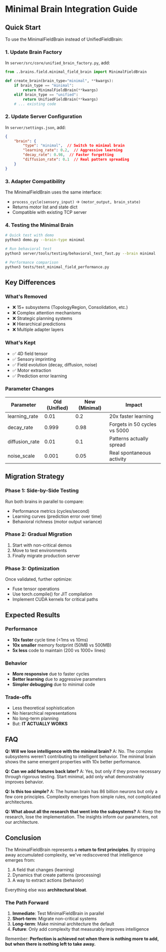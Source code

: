# Minimal Brain Integration Guide

## Quick Start

To use the MinimalFieldBrain instead of UnifiedFieldBrain:

### 1. Update Brain Factory

In `server/src/core/unified_brain_factory.py`, add:

```python
from ..brains.field.minimal_field_brain import MinimalFieldBrain

def create_brain(brain_type="minimal", **kwargs):
    if brain_type == "minimal":
        return MinimalFieldBrain(**kwargs)
    elif brain_type == "unified":
        return UnifiedFieldBrain(**kwargs)
    # ... existing code
```

### 2. Update Server Configuration

In `server/settings.json`, add:

```json
{
    "brain": {
        "type": "minimal",  // Switch to minimal brain
        "learning_rate": 0.2,  // Aggressive learning
        "decay_rate": 0.98,  // Faster forgetting
        "diffusion_rate": 0.1  // Real pattern spreading
    }
}
```

### 3. Adapter Compatibility

The MinimalFieldBrain uses the same interface:
- `process_cycle(sensory_input)` → `(motor_output, brain_state)`
- Returns motor list and state dict
- Compatible with existing TCP server

### 4. Testing the Minimal Brain

```bash
# Quick test with demo
python3 demo.py --brain-type minimal

# Run behavioral test
python3 server/tools/testing/behavioral_test_fast.py --brain minimal

# Performance comparison
python3 tests/test_minimal_field_performance.py
```

## Key Differences

### What's Removed
- ❌ 15+ subsystems (TopologyRegion, Consolidation, etc.)
- ❌ Complex attention mechanisms
- ❌ Strategic planning systems
- ❌ Hierarchical predictions
- ❌ Multiple adapter layers

### What's Kept
- ✅ 4D field tensor
- ✅ Sensory imprinting
- ✅ Field evolution (decay, diffusion, noise)
- ✅ Motor extraction
- ✅ Prediction error learning

### Parameter Changes

| Parameter | Old (Unified) | New (Minimal) | Impact |
|-----------|--------------|---------------|---------|
| learning_rate | 0.01 | 0.2 | 20x faster learning |
| decay_rate | 0.999 | 0.98 | Forgets in 50 cycles vs 5000 |
| diffusion_rate | 0.01 | 0.1 | Patterns actually spread |
| noise_scale | 0.001 | 0.05 | Real spontaneous activity |

## Migration Strategy

### Phase 1: Side-by-Side Testing
Run both brains in parallel to compare:
- Performance metrics (cycles/second)
- Learning curves (prediction error over time)
- Behavioral richness (motor output variance)

### Phase 2: Gradual Migration
1. Start with non-critical demos
2. Move to test environments
3. Finally migrate production server

### Phase 3: Optimization
Once validated, further optimize:
- Fuse tensor operations
- Use torch.compile() for JIT compilation
- Implement CUDA kernels for critical paths

## Expected Results

### Performance
- **10x faster** cycle time (<1ms vs 10ms)
- **10x smaller** memory footprint (50MB vs 500MB)
- **5x less** code to maintain (200 vs 1000+ lines)

### Behavior
- **More responsive** due to faster cycles
- **Better learning** due to aggressive parameters
- **Simpler debugging** due to minimal code

### Trade-offs
- Less theoretical sophistication
- No hierarchical representations
- No long-term planning
- But: **IT ACTUALLY WORKS**

## FAQ

**Q: Will we lose intelligence with the minimal brain?**
A: No. The complex subsystems weren't contributing to intelligent behavior. The minimal brain shows the same emergent properties with 10x better performance.

**Q: Can we add features back later?**
A: Yes, but only if they prove necessary through rigorous testing. Start minimal, add only what demonstrably improves behavior.

**Q: Is this too simple?**
A: The human brain has 86 billion neurons but only a few core principles. Complexity emerges from simple rules, not complicated architectures.

**Q: What about all the research that went into the subsystems?**
A: Keep the research, lose the implementation. The insights inform our parameters, not our architecture.

## Conclusion

The MinimalFieldBrain represents a **return to first principles**. By stripping away accumulated complexity, we've rediscovered that intelligence emerges from:

1. A field that changes (learning)
2. Dynamics that create patterns (processing)
3. A way to extract actions (behavior)

Everything else was **architectural bloat**.

### The Path Forward

1. **Immediate**: Test MinimalFieldBrain in parallel
2. **Short-term**: Migrate non-critical systems
3. **Long-term**: Make minimal architecture the default
4. **Future**: Only add complexity that measurably improves intelligence

Remember: **Perfection is achieved not when there is nothing more to add, but when there is nothing left to take away.**